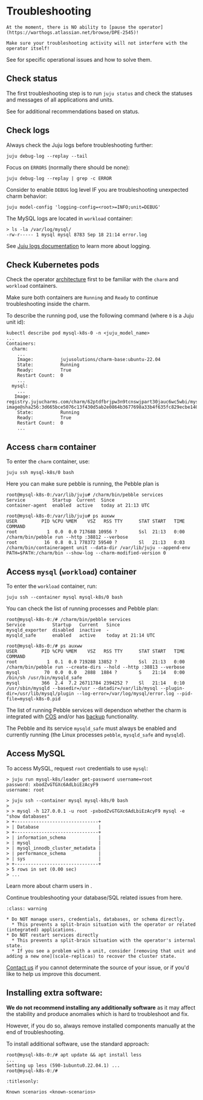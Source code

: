 # Troubleshooting

```{warning}
At the moment, there is NO ability to [pause the operator](https://warthogs.atlassian.net/browse/DPE-2545)!

Make sure your troubleshooting activity will not interfere with the operator itself!
```

See [](/reference/troubleshooting/known-scenarios.md) for specific operational issues and how to solve them.

## Check status

The first troubleshooting step is to run `juju status` and check the statuses and messages of all applications and units. 

See [](/reference/charm-statuses) for additional recommendations based on status.

## Check logs

Always check the Juju logs before troubleshooting further:

```shell
juju debug-log --replay --tail
```

Focus on `ERRORS` (normally there should be none):

```shell
juju debug-log --replay | grep -c ERROR
```

Consider to enable `DEBUG` log level IF you are troubleshooting unexpected charm behavior:

```shell
juju model-config 'logging-config=<root>=INFO;unit=DEBUG'
```

The MySQL logs are located in `workload` container:

```shell
> ls -la /var/log/mysql/
-rw-r----- 1 mysql mysql 8783 Sep 18 21:14 error.log
```

See [Juju logs documentation](https://juju.is/docs/juju/log) to learn more about logging.

## Check Kubernetes pods

Check the operator [architecture](/explanation/architecture) first to be familiar with the `charm` and `workload` containers.

Make sure both containers are `Running` and `Ready` to continue troubleshooting inside the charm. 

To describe the running pod, use the following command (where `0` is a Juju unit id):

```shell
kubectl describe pod mysql-k8s-0 -n <juju_model_name>
...
Containers:
  charm:
    ...
    Image:          jujusolutions/charm-base:ubuntu-22.04
    State:          Running
    Ready:          True
    Restart Count:  0
    ...
  mysql:
    ...
   Image:         registry.jujucharms.com/charm/62ptdfbrjpw3n9tcnswjpart30jauc6wc5wbi/mysql-image@sha256:3d665bce5076c13f430d5ab2e0864b3677698a33b4f635fc829ecbe14089ae45
    State:          Running
    Ready:          True
    Restart Count:  0
    ...
```

## Access `charm` container

To enter the `charm` container, use:

```shell
juju ssh mysql-k8s/0 bash
```

Here you can make sure pebble is running, the Pebble plan is

```shell
root@mysql-k8s-0:/var/lib/juju# /charm/bin/pebble services
Service          Startup  Current  Since
container-agent  enabled  active   today at 21:13 UTC

root@mysql-k8s-0:/var/lib/juju# ps auxww
USER         PID %CPU %MEM    VSZ   RSS TTY      STAT START   TIME COMMAND
root           1  0.0  0.0 717688 10956 ?        Ssl  21:13   0:00 /charm/bin/pebble run --http :38812 --verbose
root          16  0.8  0.1 778372 59540 ?        Sl   21:13   0:03 /charm/bin/containeragent unit --data-dir /var/lib/juju --append-env PATH=$PATH:/charm/bin --show-log --charm-modified-version 0
```

## Access `mysql` (`workload`) container

To enter the `workload` container, run:

```shell
juju ssh --container mysql mysql-k8s/0 bash
```
You can check the list of running processes and Pebble plan:

```shell
root@mysql-k8s-0:/# /charm/bin/pebble services
Service          Startup   Current   Since
mysqld_exporter  disabled  inactive  -
mysqld_safe      enabled   active    today at 21:14 UTC

root@mysql-k8s-0:/# ps auxww
USER         PID %CPU %MEM    VSZ   RSS TTY      STAT START   TIME COMMAND
root           1  0.1  0.0 719288 13852 ?        Ssl  21:13   0:00 /charm/bin/pebble run --create-dirs --hold --http :38813 --verbose
mysql         70  0.0  0.0   2888  1884 ?        S    21:14   0:00 /bin/sh /usr/bin/mysqld_safe
mysql        366  2.4  7.2 26711784 2394252 ?    Sl   21:14   0:10 /usr/sbin/mysqld --basedir=/usr --datadir=/var/lib/mysql --plugin-dir=/usr/lib/mysql/plugin --log-error=/var/log/mysql/error.log --pid-file=mysql-k8s-0.pid
```

The list of running Pebble services will dependson whether the charm is integrated with [COS](/how-to/monitoring-cos/enable-monitoring) and/or has [backup](/how-to/back-up-and-restore/create-a-backup) functionality. 

The Pebble and its service `mysqld_safe` must always be enabled and currently running (the Linux processes `pebble`, `mysqld_safe` and `mysqld`).

## Access MySQL

To access MySQL, request `root` credentials to use `mysql`:

```shell
> juju run mysql-k8s/leader get-password username=root
password: xbodZvGTGXc6AdLbiEzAcyF9
username: root

> juju ssh --container mysql mysql-k8s/0 bash
>
> > mysql -h 127.0.0.1 -u root -pxbodZvGTGXc6AdLbiEzAcyF9 mysql -e "show databases"
> +-------------------------------+
> | Database                      |
> +-------------------------------+
> | information_schema            |
> | mysql                         |
> | mysql_innodb_cluster_metadata |
> | performance_schema            |
> | sys                           |
> +-------------------------------+
> 5 rows in set (0.00 sec)
> ...
```

Learn more about charm users in [](/explanation/users).

Continue troubleshooting your database/SQL related issues from here.

```{admonition} Recommendations to avoid split-brain scenarios
:class: warning

* Do NOT manage users, credentials, databases, or schema directly. 
  * This prevents a split-brain situation with the operator or related (integrated) applications.
* Do NOT restart services directly
  * This prevents a split-brain situation with the operator's internal state.
  * If you see a problem with a unit, consider [removing that unit and adding a new one](scale-replicas) to recover the cluster state.
```

[Contact us](/reference/contacts) if you cannot determinate the source of your issue, or if you'd like to help us improve this document.

## Installing extra software:

**We do not recommend installing any additionally software** as it may affect the stability and produce anomalies which is hard to troubleshoot and fix.

However, if you do so, always remove installed components manually at the end of troubleshooting.

To install additional software, use the standard approach:

```shell
root@mysql-k8s-0:/# apt update && apt install less
...
Setting up less (590-1ubuntu0.22.04.1) ...
root@mysql-k8s-0:/#
```

```{toctree}
:titlesonly:

Known scenarios <known-scenarios>
```
